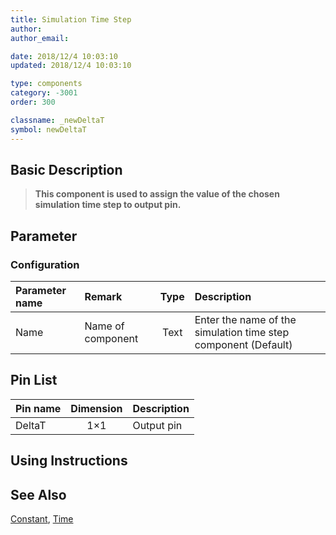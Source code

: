 ```yaml
---
title: Simulation Time Step
author: 
author_email:

date: 2018/12/4 10:03:10
updated: 2018/12/4 10:03:10

type: components
category: -3001
order: 300

classname: _newDeltaT
symbol: newDeltaT
---
```

## Basic Description


> **This component is used to assign the value of the chosen simulation time step to output pin.**

## Parameter
### Configuration
| Parameter name | Remark | Type | Description |
| :--- | :--- | :--: | :--- |
| Name | Name of component | Text | Enter the name of the simulation time step component (Default) |


## Pin List

| Pin name | Dimension | Description |
| :--- | :--:  | :--- |
| DeltaT | 1×1 | Output pin |

## Using Instructions



## See Also

[Constant](comp_newConstant.md), [Time](comp_newTime.md)
